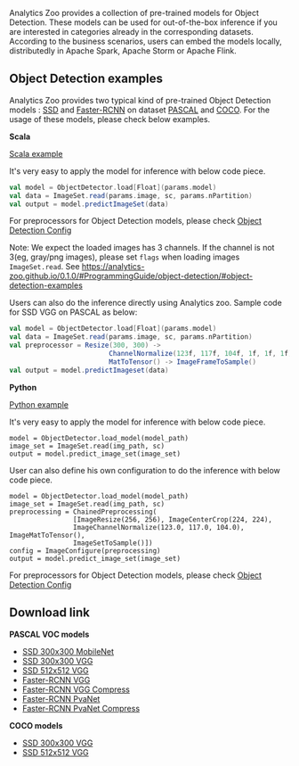 Analytics Zoo provides a collection of pre-trained models for Object Detection. These models can be used for out-of-the-box inference if you are interested in categories already in the corresponding datasets. According to the business scenarios, users can embed the models locally, distributedly in Apache Spark, Apache Storm or Apache Flink.

## Object Detection examples

Analytics Zoo provides two typical kind of pre-trained Object Detection models : [SSD](https://arxiv.org/abs/1512.02325) and [Faster-RCNN](https://arxiv.org/abs/1506.01497) on dataset [PASCAL](http://host.robots.ox.ac.uk/pascal/VOC/) and [COCO](http://cocodataset.org/#home). For the usage of these models, please check below examples.


**Scala**


[Scala example](https://github.com/intel-analytics/analytics-zoo/blob/master/zoo/src/main/scala/com/intel/analytics/zoo/examples/objectdetection/Predict.scala)

It's very easy to apply the model for inference with below code piece.

```scala
val model = ObjectDetector.load[Float](params.model)
val data = ImageSet.read(params.image, sc, params.nPartition)
val output = model.predictImageSet(data)
```

For preprocessors for Object Detection models, please check [Object Detection Config](https://github.com/intel-analytics/analytics-zoo/blob/master/zoo/src/main/scala/com/intel/analytics/zoo/models/image/objectdetection/ObjectDetectionConfig.scala)

Note: We expect the loaded images has 3 channels. If the channel is not 3(eg, gray/png images), please set `flags` when loading images `ImageSet.read`. See https://analytics-zoo.github.io/0.1.0/#ProgrammingGuide/object-detection/#object-detection-examples

Users can also do the inference directly using Analytics zoo.
Sample code for SSD VGG on PASCAL as below:

```scala
val model = ObjectDetector.load[Float](params.model)
val data = ImageSet.read(params.image, sc, params.nPartition)
val preprocessor = Resize(300, 300) ->
                         ChannelNormalize(123f, 117f, 104f, 1f, 1f, 1f) ->
                         MatToTensor() -> ImageFrameToSample()
val output = model.predictImageset(data)
```

**Python**

[Python example](https://github.com/intel-analytics/analytics-zoo/tree/master/pyzoo/zoo/examples/objectdetection)

It's very easy to apply the model for inference with below code piece.
```
model = ObjectDetector.load_model(model_path)
image_set = ImageSet.read(img_path, sc)
output = model.predict_image_set(image_set)
```

User can also define his own configuration to do the inference with below code piece.
```
model = ObjectDetector.load_model(model_path)
image_set = ImageSet.read(img_path, sc)
preprocessing = ChainedPreprocessing(
                [ImageResize(256, 256), ImageCenterCrop(224, 224),
                ImageChannelNormalize(123.0, 117.0, 104.0), ImageMatToTensor(),
                ImageSetToSample()])
config = ImageConfigure(preprocessing)
output = model.predict_image_set(image_set)
```

For preprocessors for Object Detection models, please check [Object Detection Config](https://github.com/intel-analytics/zoo/blob/master/zoo/src/main/scala/com/intel/analytics/zoo/models/image/objectdetection/ObjectDetectionConfig.scala)

## Download link

**PASCAL VOC models**

* [SSD 300x300 MobileNet](https://s3-ap-southeast-1.amazonaws.com/analytics-zoo-models/object-detection/analytics-zoo_ssd-mobilenet-300x300_PASCAL_0.1.0.model)
* [SSD 300x300 VGG](https://s3-ap-southeast-1.amazonaws.com/analytics-zoo-models/object-detection/analytics-zoo_ssd-vgg16-300x300_PASCAL_0.1.0.model)
* [SSD 512x512 VGG](https://s3-ap-southeast-1.amazonaws.com/analytics-zoo-models/object-detection/analytics-zoo_ssd-vgg16-512x512_PASCAL_0.1.0.model)
* [Faster-RCNN VGG](https://s3-ap-southeast-1.amazonaws.com/analytics-zoo-models/object-detection/analytics-zoo_frcnn-vgg16_PASCAL_0.1.0.model)
* [Faster-RCNN VGG Compress](https://s3-ap-southeast-1.amazonaws.com/analytics-zoo-models/object-detection/analytics-zoo_frcnn-vgg16-compress_PASCAL_0.1.0.model)
* [Faster-RCNN PvaNet](https://s3-ap-southeast-1.amazonaws.com/analytics-zoo-models/object-detection/analytics-zoo_frcnn-pvanet_PASCAL_0.1.0.model)
* [Faster-RCNN PvaNet Compress](https://s3-ap-southeast-1.amazonaws.com/analytics-zoo-models/object-detection/analytics-zoo_frcnn-pvanet-compress_PASCAL_0.1.0.model)


**COCO models**

* [SSD 300x300 VGG](https://s3-ap-southeast-1.amazonaws.com/analytics-zoo-models/object-detection/analytics-zoo_ssd-vgg16-300x300_COCO_0.1.0.model)
* [SSD 512x512 VGG](https://s3-ap-southeast-1.amazonaws.com/analytics-zoo-models/object-detection/analytics-zoo_ssd-vgg16-512x512_COCO_0.1.0.model)
